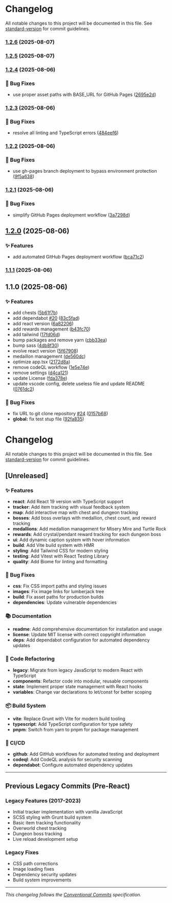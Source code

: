 # Changelog

All notable changes to this project will be documented in this file. See [standard-version](https://github.com/conventional-changelog/standard-version) for commit guidelines.

### [1.2.6](https://github.com/kqesar/alltp-tracker/compare/v1.2.5...v1.2.6) (2025-08-07)

### [1.2.5](https://github.com/kqesar/alltp-tracker/compare/v1.2.4...v1.2.5) (2025-08-07)

### [1.2.4](https://github.com/kqesar/alltp-tracker/compare/v1.2.3...v1.2.4) (2025-08-06)


### 🐛 Bug Fixes

* use proper asset paths with BASE_URL for GitHub Pages ([2695e2d](https://github.com/kqesar/alltp-tracker/commit/2695e2db5538e366813c66775a4e36b5b0e458cf))

### [1.2.3](https://github.com/kqesar/alltp-tracker/compare/v1.2.2...v1.2.3) (2025-08-06)


### 🐛 Bug Fixes

* resolve all linting and TypeScript errors ([484eef6](https://github.com/kqesar/alltp-tracker/commit/484eef67a2125172de904776c0cb07746a98986f))

### [1.2.2](https://github.com/kqesar/alltp-tracker/compare/v1.2.1...v1.2.2) (2025-08-06)


### 🐛 Bug Fixes

* use gh-pages branch deployment to bypass environment protection ([9f5a638](https://github.com/kqesar/alltp-tracker/commit/9f5a638f8bd9eb0f7a6fded82d7c35f51630d0b9))

### [1.2.1](https://github.com/kqesar/alltp-tracker/compare/v1.2.0...v1.2.1) (2025-08-06)


### 🐛 Bug Fixes

* simplify GitHub Pages deployment workflow ([3a7298d](https://github.com/kqesar/alltp-tracker/commit/3a7298da1e61ae3e3954c94583b28095638e62b0))

## [1.2.0](https://github.com/kqesar/alltp-tracker/compare/v1.1.1...v1.2.0) (2025-08-06)


### ✨ Features

* add automated GitHub Pages deployment workflow ([bca71c2](https://github.com/kqesar/alltp-tracker/commit/bca71c2b4be2104bacffd7fa80420a30cf92a85e))

### [1.1.1](https://github.com/kqesar/alltp-tracker/compare/v1.1.0...v1.1.1) (2025-08-06)

## 1.1.0 (2025-08-06)


### ✨ Features

* add chests ([5b61f7b](https://github.com/kqesar/alltp-tracker/commit/5b61f7b5a6793549536e47b9865b150af763a41e))
* add dependabot [#20](https://github.com/kqesar/alltp-tracker/issues/20) ([83c5fad](https://github.com/kqesar/alltp-tracker/commit/83c5fad3d37efe5cb87b86cab9bf4466116eb280))
* add react version ([6a82206](https://github.com/kqesar/alltp-tracker/commit/6a82206e673d2e25dd276172d063b9b177afaa55))
* add rewards management ([b43fc70](https://github.com/kqesar/alltp-tracker/commit/b43fc70dcd77579c11148398c55c3d2d9c8e2d9a))
* add tailwind ([17fd06d](https://github.com/kqesar/alltp-tracker/commit/17fd06dcb2d9bb14bc89d68678391de5911ffb9e))
* bump packages and remove yarn ([cbb33ea](https://github.com/kqesar/alltp-tracker/commit/cbb33ea53c30b250b80c01106fb0d9fcb83c8203))
* bump sass ([4db8f30](https://github.com/kqesar/alltp-tracker/commit/4db8f30018b50d76f60fede033624f1e33307a4d))
* evolve react version ([5f67908](https://github.com/kqesar/alltp-tracker/commit/5f67908c7e729132999ea06859f113e9f299efda))
* medaillon management ([de560dc](https://github.com/kqesar/alltp-tracker/commit/de560dca43b8b410d643d9a4c46c5c83669f915e))
* optimize app.tsx ([2172d8a](https://github.com/kqesar/alltp-tracker/commit/2172d8ae361958a8491aebf6b5581533e3d72ab2))
* remove codeQL workflow ([1e5e74e](https://github.com/kqesar/alltp-tracker/commit/1e5e74e010959fb5d1e351f4c66e555b8056e2db))
* remove settings ([d4ca121](https://github.com/kqesar/alltp-tracker/commit/d4ca121d06147f206b54b9f2b3dcc39772b8a85b))
* update License ([fda378e](https://github.com/kqesar/alltp-tracker/commit/fda378e2e85aff932200bb7153b92ef1db855936))
* update vscode config, delete useless file and update README ([0761dc2](https://github.com/kqesar/alltp-tracker/commit/0761dc2e15bc675759d1fd9dfcc3e5570023bd67))


### 🐛 Bug Fixes

* fix URL to git clone repository [#24](https://github.com/kqesar/alltp-tracker/issues/24) ([0157b68](https://github.com/kqesar/alltp-tracker/commit/0157b68cfe22ee2e09b7fd5c5b4e919454b116b2))
* **global:** fix test stup file ([92fa835](https://github.com/kqesar/alltp-tracker/commit/92fa8359123cb41c8715d8cc813700fa2ab8836d))

# Changelog

All notable changes to this project will be documented in this file. See [standard-version](https://github.com/conventional-changelog/standard-version) for commit guidelines.

## [Unreleased]

### ✨ Features

- **react**: Add React 19 version with TypeScript support
- **tracker**: Add item tracking with visual feedback system
- **map**: Add interactive map with chest and dungeon tracking
- **bosses**: Add boss overlays with medallion, chest count, and reward tracking
- **medallions**: Add medallion management for Misery Mire and Turtle Rock
- **rewards**: Add crystal/pendant reward tracking for each dungeon boss
- **ui**: Add dynamic caption system with hover information
- **build**: Add Vite build system with HMR
- **styling**: Add Tailwind CSS for modern styling
- **testing**: Add Vitest with React Testing Library
- **quality**: Add Biome for linting and formatting

### 🐛 Bug Fixes

- **css**: Fix CSS import paths and styling issues
- **images**: Fix image links for lumberjack tree
- **build**: Fix asset paths for production builds
- **dependencies**: Update vulnerable dependencies

### 📚 Documentation

- **readme**: Add comprehensive documentation for installation and usage
- **license**: Update MIT license with correct copyright information
- **deps**: Add dependabot configuration for automated dependency updates

### 🔧 Code Refactoring

- **legacy**: Migrate from legacy JavaScript to modern React with TypeScript
- **components**: Refactor code into modular, reusable components
- **state**: Implement proper state management with React hooks
- **variables**: Change var declarations to let/const for better scoping

### 📦 Build System

- **vite**: Replace Grunt with Vite for modern build tooling
- **typescript**: Add TypeScript configuration for type safety
- **pnpm**: Switch from yarn to pnpm for package management

### 👷 CI/CD

- **github**: Add GitHub workflows for automated testing and deployment
- **codeql**: Add CodeQL analysis for security scanning
- **dependabot**: Configure automated dependency updates

---

## Previous Legacy Commits (Pre-React)

### Legacy Features (2017-2023)
- Initial tracker implementation with vanilla JavaScript
- SCSS styling with Grunt build system
- Basic item tracking functionality
- Overworld chest tracking
- Dungeon boss tracking
- Live reload development setup

### Legacy Fixes
- CSS path corrections
- Image loading fixes
- Dependency security updates
- Build system improvements

---

*This changelog follows the [Conventional Commits](https://conventionalcommits.org/) specification.*
